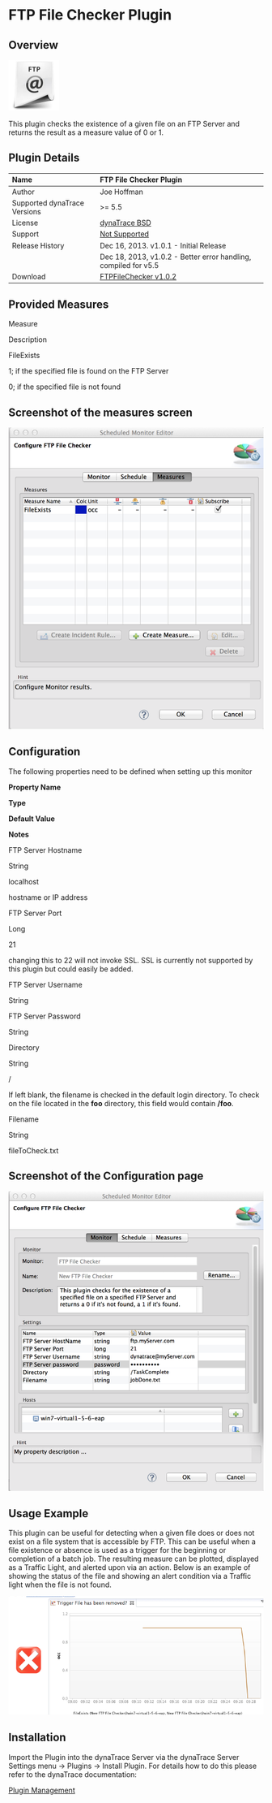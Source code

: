 # FTP File Checker Plugin

## Overview

![images_community/download/attachments/148899445/icon.png](images_community/download/attachments/148899445/icon.png)

This plugin checks the existence of a given file on an FTP Server and returns the result as a measure value of 0 or 1.

## Plugin Details

| Name | FTP File Checker Plugin
| :--- | :---
| Author | Joe Hoffman 
| Supported dynaTrace Versions | >= 5.5
| License | [dynaTrace BSD](dynaTraceBSD.txt)
| Support | [Not Supported](https://community.compuwareapm.com/community/display/DL/Support+Levels)
| Release History | Dec 16, 2013. v1.0.1 - Initial Release
| | Dec 18, 2013, v1.0.2 - Better error handling, compiled for v5.5
| Download | [FTPFileChecker v1.0.2](com.dynatrace.FTPFileChecker_1.0.2.jar)

## Provided Measures

Measure

Description

FileExists

1; if the specified file is found on the FTP Server

0; if the specified file is not found

## Screenshot of the measures screen

![images_community/download/attachments/148899445/Measures.png](images_community/download/attachments/148899445/Measures.png)

## Configuration

The following properties need to be defined when setting up this monitor

**Property Name**

**Type**

**Default Value**

**Notes**

FTP Server Hostname

String

localhost

hostname or IP address

FTP Server Port

Long

21

changing this to 22 will not invoke SSL. SSL is currently not supported by this plugin but could easily be added.

FTP Server Username

String

FTP Server Password

String

Directory

String

/

If left blank, the filename is checked in the default login directory. To check on the file located in the **foo** directory, this field would contain **/foo**.

Filename

String

fileToCheck.txt

## Screenshot of the Configuration page

![images_community/download/attachments/148899445/Settings_Example_set.png](images_community/download/attachments/148899445/Settings_Example_set.png)

## Usage Example

This plugin can be useful for detecting when a given file does or does not exist on a file system that is accessible by FTP. This can be useful when a file existence or absence is used as a trigger
for the beginning or completion of a batch job. The resulting measure can be plotted, displayed as a Traffic Light, and alerted upon via an action. Below is an example of showing the status of the
file and showing an alert condition via a Traffic light when the file is not found.

![images_community/download/attachments/148899445/Usage.png](images_community/download/attachments/148899445/Usage.png)

## Installation

Import the Plugin into the dynaTrace Server via the dynaTrace Server Settings menu -> Plugins -> Install Plugin. For details how to do this please refer to the dynaTrace documentation:

[Plugin Management](https://community.compuwareapm.com/community/display/DOCDT55/Plugin+Management)

